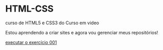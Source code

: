 # HTML-CSS
 curso de HTML5 e CSS3 do Curso em video

 Estou aprendendo a criar sites e agora vou gerenciar meus repositórios!
 
 <a href="https://giselesribeiro.github.io/HTML-CSS/EXERC%C3%8DCIOS/EX%20001"> executar o exercício 001 </a>
